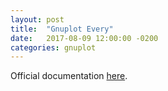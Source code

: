 ```yaml
---
layout: post
title:  "Gnuplot Every"
date:   2017-08-09 12:00:00 -0200
categories: gnuplot
---
```


Official documentation [here][gnuplot].

[gnuplot]: http://gnuplot.sourceforge.net/docs_4.2/node121.html
